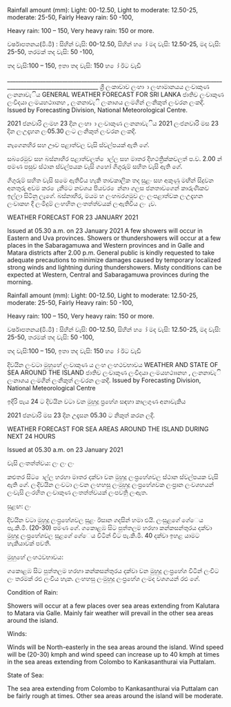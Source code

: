 Rainfall amount (mm): Light: 00-12.50, Light to moderate: 12.50-25, moderate: 25-50, Fairly Heavy rain: 50 -100,

Heavy rain: 100 – 150, Very heavy rain: 150 or more.

වර්ෂාපතනය(මි.මී) : සිහින් වැසි: 00-12.50, සිහින් හ ෝ මද වැසි: 12.50-25, මද වැසි: 25-50, තරමක් තද වැසි: 50 -100,

තද වැසි:100 – 150, ඉතා තද වැසි: 150 හ ෝ ඊට වැඩි

_______________________________________________________________________________________________________________ ශ්‍රී ලංකාවාව ලංහා ා ලංහාමානයය ලංවාකුණ ලංනනාවැිය GENERAL WEATHER FORECAST FOR SRI LANKA ජාතිව ලංවාකුණ ලංවිදයා ලංම‍යහථාානහ , ලංනනාවැි ලංනාශය ලංමගින් ලංනිකුත් ලංවරන ලංකදි. Issued by Forecasting Division, National Meteorological Centre.

2021 ජනවාරි ලංමහ 23 දින ලංහා ා ලංවාකුණ ලංනනාවැිය 2021 ලංජනවාරි මස 23 දින ලංඋදෑහන ලං05.30 ලංට ලංනිකුත් ලංවරන ලංකදි.

නැගෙනහිර සහ ඌව පළාත්වල වැසි ස්වල්පයක් ඇති ගේ.

සබරෙමුව සහ බස්නාහිර පළාත්වලත් ොල්ල සහ මාතර දිහථත්‍රික්කවලත් ප.ව. 2.00 න් පමණ පසුව ස්ථාන ස්වල්පයක වැසි ගහෝ ගිගුරුම් සහිත වැසි ඇති ගේ.

ගිගුරුම් සහිත වැසි සමෙ ඇතිවිය හැකි තාවකාලික තද සුළං සහ අකුණු මඟින් සිදුවන අනතුරු අවම කර ෙැනීමට නවශය පියවර ෙන්නා ගලස ජනතාවගෙන් කාරුණිකව ඉල්ලා සිටිනු ලැගේ. බස්නාහිර, ම‍යම හ ලංහබරගමුව ලං ලංපළාත්වක ලංඋදෑහන ලංවාකහ දී ලංමීදුම් ලංහහිත ලංතත්ත්වයක් ලංඇතිවිය ලං ැව.

WEATHER FORECAST FOR 23 JANUARY 2021

Issued at 05.30 a.m. on 23 January 2021 A few showers will occur in Eastern and Uva provinces. Showers or thundershowers will occur at a few places in the Sabaragamuwa and Western provinces and in Galle and Matara districts after 2.00 p.m. General public is kindly requested to take adequate precautions to minimize damages caused by temporary localized strong winds and lightning during thundershowers. Misty conditions can be expected at Western, Central and Sabaragamuwa provinces during the morning.

Rainfall amount (mm): Light: 00-12.50, Light to moderate: 12.50-25, moderate: 25-50, Fairly Heavy rain: 50 -100,

Heavy rain: 100 – 150, Very heavy rain: 150 or more.

වර්ෂාපතනය(මි.මී) : සිහින් වැසි: 00-12.50, සිහින් හ ෝ මද වැසි: 12.50-25, මද වැසි: 25-50, තරමක් තද වැසි: 50 -100,

තද වැසි:100 – 150, ඉතා තද වැසි: 150 හ ෝ ඊට වැඩි

දිවයින ලංවටා මුහුහේ ලංවාකුණ ය ලංහ ලංහථවභාවය WEATHER AND STATE OF SEA AROUND THE ISLAND ජාතිව ලංවාකුණ ලංවිදයා ලංම‍යහථාානහ , ලංනනාවැි ලංනාශය ලංමගින් ලංනිකුත් ලංවරන ලංකදි. Issued by Forecasting Division, National Meteorological Centre

ඉදිරි පැය 24 ට දිවයින වටා වන මුහුදු ප්‍රහේශ සඳහා කාලගුණ අනාවැකිය

2021 ජනවාරි මස 23 දින උදෑසන 05.30 ට නිකුත් කරන ලදි.

WEATHER FORECAST FOR SEA AREAS AROUND THE ISLAND DURING NEXT 24 HOURS

Issued at 05.30 a.m. on 23 January 2021

වැසි ලංතත්ත්වය: ලං ලං ලං

කළුතර සිට ොල්ල හරහා මාතර දක්වා වන මුහුදු ලංප්‍රහේශවල ස්ථාන ස්වල්පයක වැසි ඇති ගේ. ලංදිවයින ලංවටා ලංවන ලංහහසු ලංමුහුදු ලංප්‍රහේශවක ලංප්‍ර‍ාන ලංවශහයන් ලංවැසි ලංරහිත ලංවාකුණ ලංතත්ත්වයක් ලංපවතිු ලංඇත.

සුළඟ: ලං

දිවයින වටා මුහුදු ලංප්‍රහේශවල සුළං ඊසාන ගදසින් හමා එයි. ලංසුළගේ ගේෙය පැ.කි.මී. (20-30) පමණ ගේ. ගකොළඹ සිට පුත්තලම හරහා කන්කසන්තුරය දක්වා මුහුදු ලංප්‍රහේශවල සුළගේ ගේෙය විටින් විට පැ.කි.මී. 40 දක්වා ඉහළ යාමට හැකියාවක් පවතී.

මුහුහේ ලංහථවභාවය:

ගකොළඹ සිට පුත්තලම හරහා කන්කසන්තුරය දක්වා වන මුහුදු ලංප්‍රහේශ විටින් ලංවිට ලං තරමක් රළු ලංවිය හැක. ලංහහසු ලංමුහුදු ලංප්‍රහේශ ලංමද වශගයන් රළු ගේ.

Condition of Rain:

Showers will occur at a few places over sea areas extending from Kalutara to Matara via Galle. Mainly fair weather will prevail in the other sea areas around the island.

Winds:

Winds will be North-easterly in the sea areas around the island. Wind speed will be (20-30) kmph and wind speed can increase up to 40 kmph at times in the sea areas extending from Colombo to Kankasanthurai via Puttalam.

State of Sea:

The sea area extending from Colombo to Kankasanthurai via Puttalam can be fairly rough at times. Other sea areas around the island will be moderate.